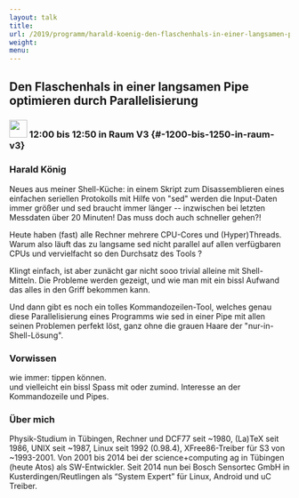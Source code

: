 ```yaml
---
layout: talk
title:
url: /2019/programm/harald-koenig-den-flaschenhals-in-einer-langsamen-pipe-optimieren-durch-parallelisierung/
weight:
menu:
---
```

## Den Flaschenhals in einer langsamen Pipe optimieren durch Parallelisierung

### <img height = "32" src="../../../images/talk.svg"> 12:00 bis 12:50 in Raum V3 {#-1200-bis-1250-in-raum-v3}

### Harald König

Neues aus meiner Shell-Küche: in einem Skript zum Disassemblieren eines einfachen seriellen Protokolls mit Hilfe von "sed" werden die Input-Daten immer größer und sed braucht immer länger -- inzwischen bei letzten Messdaten über 20 Minuten! Das muss doch auch schneller gehen?!

Heute haben (fast) alle Rechner mehrere CPU-Cores und (Hyper)Threads. Warum also läuft das zu langsame sed nicht parallel auf allen verfügbaren CPUs und vervielfacht so den Durchsatz des Tools ?

Klingt einfach, ist aber zunächt gar nicht sooo trivial alleine mit Shell-Mitteln.  Die Probleme werden gezeigt, und wie man mit ein bissl Aufwand das alles in den Griff bekommen kann.

Und dann gibt es noch ein tolles Kommandozeilen-Tool, welches genau diese Parallelisierung eines Programms wie sed in einer Pipe mit allen seinen Problemen perfekt löst, ganz ohne die grauen Haare der "nur-in-Shell-Lösung".

### Vorwissen

wie immer: tippen können.  
und vielleicht ein bissl Spass mit oder zumind. Interesse an der Kommandozeile und Pipes.

### Über mich

Physik-Studium in Tübingen, Rechner und DCF77 seit ~1980, (La)TeX seit 1986, UNIX seit ~1987, Linux seit 1992 (0.98.4), XFree86-Treiber für S3 von ~1993-2001. Von 2001 bis 2014 bei der science+computing ag in Tübingen (heute Atos) als SW-Entwickler. Seit 2014 nun bei Bosch Sensortec GmbH in Kusterdingen/Reutlingen als “System Expert” für Linux, Android und uC Treiber.

